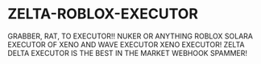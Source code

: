 # ZELTA-ROBLOX-EXECUTOR
GRABBER, RAT, TO EXECUTOR!! NUKER OR ANYTHING ROBLOX SOLARA EXECUTOR OF XENO AND WAVE EXECUTOR XENO EXECUTOR! ZELTA DELTA EXECUTOR IS THE BEST IN THE MARKET WEBHOOK SPAMMER!
